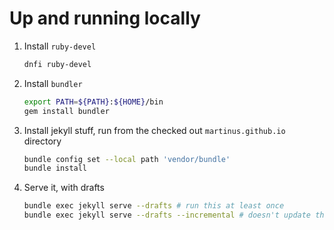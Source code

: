 # Up and running locally

1. Install `ruby-devel`
   ```sh
   dnfi ruby-devel
   ```
2. Install `bundler`
   ```sh
   export PATH=${PATH}:${HOME}/bin
   gem install bundler
   ```
3. Install jekyll stuff, run from the checked out `martinus.github.io` directory
   ```sh
   bundle config set --local path 'vendor/bundle'
   bundle install
   ```
4. Serve it, with drafts
   ```sh
   bundle exec jekyll serve --drafts # run this at least once
   bundle exec jekyll serve --drafts --incremental # doesn't update the main page!
   ```
